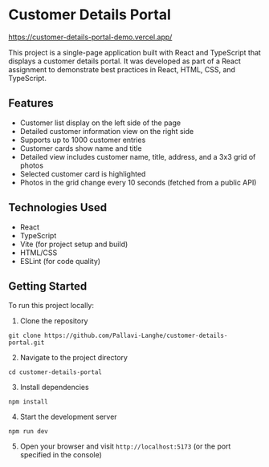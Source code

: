 # Customer Details Portal

https://customer-details-portal-demo.vercel.app/

This project is a single-page application built with React and TypeScript that displays a customer details portal. It was developed as part of a React assignment to demonstrate best practices in React, HTML, CSS, and TypeScript.

## Features

- Customer list display on the left side of the page
- Detailed customer information view on the right side
- Supports up to 1000 customer entries
- Customer cards show name and title
- Detailed view includes customer name, title, address, and a 3x3 grid of photos
- Selected customer card is highlighted
- Photos in the grid change every 10 seconds (fetched from a public API)

## Technologies Used

- React
- TypeScript
- Vite (for project setup and build)
- HTML/CSS
- ESLint (for code quality)

## Getting Started

To run this project locally:

1. Clone the repository
```
git clone https://github.com/Pallavi-Langhe/customer-details-portal.git
```
2. Navigate to the project directory
```
cd customer-details-portal
```
3. Install dependencies
```
npm install
```
4. Start the development server
```
npm run dev
```
5. Open your browser and visit `http://localhost:5173` (or the port specified in the console)
